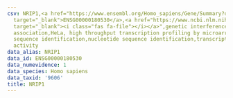 ```yaml
---
csv: NRIP1,<a href="https://www.ensembl.org/Homo_sapiens/Gene/Summary?db=core;g=ENSG00000180530"
  target="_blank">ENSG00000180530</a>,<a href="https://www.ncbi.nlm.nih.gov/pubmed/17216044"
  target="_blank"><i class="fas fa-file"></i></a>",genetic interference,functional
  association,HeLa, high throughput transcription profiling by microarray,nucleotide
  sequence identification,nucleotide sequence identification,transcriptional regulation,down-regulates
  activity
data_alias: NRIP1
data_id: ENSG00000180530
data_numevidence: 1
data_species: Homo sapiens
data_taxid: '9606'
title: NRIP1
---
```

